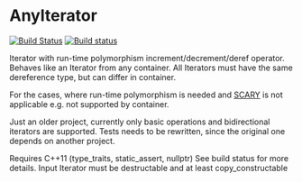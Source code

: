 # AnyIterator
[![Build Status](https://travis-ci.org/TinyTinni/AnyIterator.svg?branch=master)](https://travis-ci.org/TinyTinni/AnyIterator)
[![Build status](https://ci.appveyor.com/api/projects/status/8stwrgm6ud4ovjs3?svg=true)](https://ci.appveyor.com/project/TinyTinni/anyiterator)

Iterator with run-time polymorphism increment/decrement/deref operator.
Behaves like an Iterator from any container.
All Iterators must have the same dereference type, but can differ in container.

For the cases, where run-time polymorphism is needed and
[SCARY](http://www.open-std.org/jtc1/sc22/wg21/docs/papers/2009/n2913.pdf)
is not applicable e.g. not supported by container.

Just an older project, currently only basic operations and bidirectional iterators are supported.
Tests needs to be rewritten, since the original one depends on another project. 

Requires C++11 (type_traits, static_assert, nullptr) See build status for more details.
Input Iterator must be destructable and at least copy_constructable